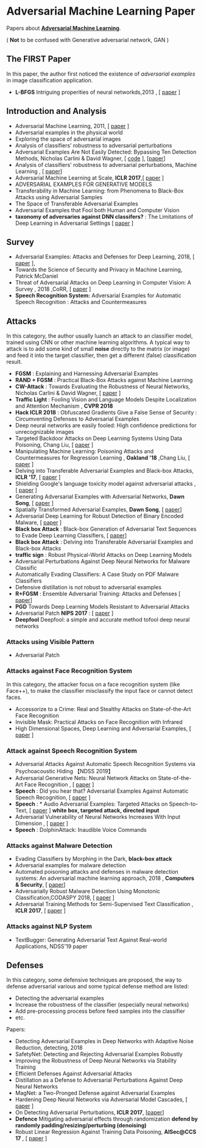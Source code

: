 # Adversarial Machine Learning Paper

Papers about **[Adversarial Machine Learning](https://en.wikipedia.org/wiki/Adversarial_machine_learning)**.

( **Not** to be confused with Generative adversarial network, GAN )


## The FIRST Paper

In this paper, the author first noticed the existence of *adversarial examples* in image classification application.

* **L-BFGS**  Intriguing properities of neural networkds,2013 , [ [paper](https://arxiv.org/abs/1312.6199) ] 

## Introduction and Analysis

*  Adversarial Machine Learning, 2011,  [ [paper](https://people.eecs.berkeley.edu/~tygar/papers/SML2/Adversarial_AISEC.pdf) ] 
*  Adversarial examples in the physical world 
* Exploring the space of adversarial images
* Analysis of classifiers’ robustness to adversarial perturbations
* Adversarial Examples Are Not Easily Detected: Bypassing Ten Detection Methods, Nicholas Carlini & David Wagner, [ [code](https://github.com/abhibhav14/adversarial-attacks-papernotes/blob/master/notes/carlini-wagner-bypass.md) ], [[paper](https://arxiv.org/abs/1705.07263)]
* Analysis of classifiers' robustness to adversarial perturbations, Machine Learning , [  [paper](https://link.springer.com/article/10.1007%2Fs10994-017-5663-3)]
* Adversarial Machine Learning at Scale, **ICLR 2017**,[ [paper](https://openreview.net/forum?id=BJm4T4Kgx) ] 
* ADVERSARIAL EXAMPLES FOR GENERATIVE MODELS
* Transferability in Machine Learning: from Phenomena to Black-Box Attacks using Adversarial Samples
* The Space of Transferable Adversarial Examples
* Adversarial Examples that Fool both Human and Computer Vision 
* **taxonomy of adversaries against DNN classifers?** : The Limitations of Deep Learning in Adversarial Settings [ [paper](https://arxiv.org/abs/1511.07528) ]


## Survey

* Adversarial Examples: Attacks and Defenses for Deep Learning, 2018, [ [paper](https://arxiv.org/abs/1712.07107)  ], 
* Towards the Science of Security and Privacy in Machine Learning, Patrick McDaniel
* Threat of Adversarial Attacks on Deep Learning in Computer Vision: A Survey ,  2018 ,CoRR, [ [paper](https://arxiv.org/abs/1801.00553) ]
* **Speech Recognition System:**     Adversarial Examples for Automatic Speech Recognition : Attacks and Countermeasures

## Attacks

In this category, the author usually luanch an attack to an classifier model, trained using CNN or other machine learning algorithms. A typical way to attack is to add some kind of small **noise** directly to the matrix (or image) and feed it into the target classifier, then get a different (false) classification result.

* **FGSM** : Explaining and Harnessing Adversarial Examples 
* **RAND + FGSM** : Practical Black-Box Attacks against Machine Learning 
* **CW-Attack** : Towards Evaluating the Robustness of Neural Networks, Nicholas Carlini & David Wagner, [  [paper](https://arxiv.org/abs/1608.04644) ]
* **Traffic Light** : Fooling Vision and Language Models Despite Localization and Attention Mechanism , **CVPR 2018**
* **Hack ICLR 2018** : Obfuscated Gradients Give a False Sense of Security : Circumventing Defenses to Adversarial Examples
* Deep neural networks are easily fooled: High confidence predictions for unrecognizable images
* Targeted Backdoor Attacks on Deep Learning Systems Using Data Poisoning, Chang Liu, [  [paper](https://arxiv.org/abs/1712.05526) ]
* Manipulating Machine Learning: Poisoning Attacks and Countermeasures for Regression Learning , **Oakland '18** ,Chang Liu, [  [paper](https://arxiv.org/pdf/1804.00308.pdf) ]
* Delving into Transferable Adversarial Examples and Black-box Attacks, **ICLR '17**,  [  [paper](https://arxiv.org/abs/1611.02770) ]
* Shielding Google's language toxicity model against adversarial attacks  , [ [paper](https://arxiv.org/abs/1801.01828) ]
* Generating Adversarial Examples with Adversarial Networks, **Dawn Song**, [ [paper](https://arxiv.org/abs/1801.02610) ]
* Spatially Transformed Adversarial Examples, **Dawn Song**, [ [paper](https://arxiv.org/abs/1801.02612)]
* Adversarial Deep Learning for Robust Detection of Binary Encoded Malware, [ [paper](https://arxiv.org/abs/1801.02950) ] 
* **Black box Attack** : Black-box Generation of Adversarial Text Sequences to Evade Deep Learning Classifiers, [ [paper](https://arxiv.org/abs/1801.04354)]
* **Black box Attack** : Delving into Transferable Adversarial Examples and Black-box Attacks
* **traffic sign** : Robust Physical-World Attacks on Deep Learning Models
* Adversarial Perturbations Against Deep Neural Networks for Malware Classific
* Automatically Evading Classifiers: A Case Study on PDF Malware Classifiers
* Defensive distillation is not robust to adversarial examples
* **R+FGSM** : Ensemble Adversarial Training: Attacks and Defenses [ [paper](https://arxiv.org/abs/1705.07204)] 
* **PGD** Towards Deep Learning Models Resistant to Adversarial Attacks 
* Adversarial Patch **NIPS 2017** : [ [paper](https://arxiv.org/abs/1712.09665) ]
* **Deepfool** Deepfool: a simple and accurate method tofool deep neural networks

### Attacks using Visible Pattern 

* Adversarial Patch

###  Attacks against Face Recognition System

In this category, the attacker focus on a face recognition system (like Face++), to make the classifier misclassify the input face or cannot detect faces.

* Accessorize to a Crime: Real and Stealthy Attacks on State-of-the-Art Face Recognition
* Invisible Mask: Practical Attacks on Face Recognition with Infrared
* High Dimensional Spaces, Deep Learning and Adversarial Examples, [ [paper](https://arxiv.org/abs/1801.00634) ]


### Attack against  Speech Recognition System

* Adversarial Attacks Against Automatic Speech Recognition Systems via Psychoacoustic Hiding 【NDSS 2019】
* Adversarial Generative Nets: Neural Network Attacks on State-of-the-Art Face Recognition ,   [ [paper](https://arxiv.org/abs/1801.00349) ]
* **Speech** : Did you hear that? Adversarial Examples Against Automatic Speech Recognition,  [ [paper](https://arxiv.org/abs/1801.00554) ]
* **Speech** : * Audio Adversarial Examples: Targeted Attacks on Speech-to-Text, [ [paper](https://arxiv.org/abs/1801.01953) ] **white box, targeted attack, directed input**
* Adversarial Vulnerability of Neural Networks Increases With Input Dimension , [ [paper](https://arxiv.org/abs/1802.01421) ]
* **Speech** : DolphinAttack: Inaudible Voice Commands


### Attacks against Malware Detection

* Evading Classifiers by Morphing in the Dark, **black-box attack**
* Adversarial examples for malware detection
* Automated poisoning attacks and defenses in malware detection systems: An adversarial machine learning approach, 2018 , **Computers & Security**, [ [paper](https://www.sciencedirect.com/science/article/pii/S0167404817302444?via%3Dihub)]
* Adversarially Robust Malware Detection Using Monotonic Classification,CODASPY 2018, [ [paper](https://dl.acm.org/citation.cfm?doid=3180445.3180449) ]
* Adversarial Training Methods for Semi-Supervised Text Classification , **ICLR 2017**, [ [paper](https://openreview.net/forum?id=r1X3g2_xl) ]

### Attacks against NLP System

* TextBugger: Generating Adversarial Text Against Real-world Applications, NDSS'19 paper


## Defenses

In this category, some defensive techniques are proposed, the way to defense adversarial various and some typical defense method are listed:

- Detecting the adversarial examples
- Increase the robustness of the classifier (especially neural networks)
- Add pre-processing process before feed samples into the classifier
- etc.

Papers:

* Detecting Adversarial Examples in Deep Networks with Adaptive Noise Reduction, detecting, 2018
* SafetyNet: Detecting and Rejecting Adversarial Examples Robustly
* Improving the Robustness of Deep Neural Networks via Stability Training
* Efficient Defenses Against Adversarial Attacks
* Distillation as a Defense to Adversarial Perturbations Against Deep Neural Networks 
* MagNet: a Two-Pronged Defense against Adversarial Examples
* Hardening Deep Neural Networks via Adversarial Model Cascades, [ [paper](https://arxiv.org/abs/1802.01448) ] 
* On Detecting Adversarial Perturbations, **ICLR 2017**, [[paper](https://openreview.net/pdf?id=SJzCSf9xg)]
* **Defence** Mitigating adversarial effects through randomization **defend by randomly padding/resizing/perturbing (denoising)**
* Robust Linear Regression Against Training Data Poisoning, **AISec@CCS 17** , [ [paper](https://people.eecs.berkeley.edu/~liuchang/paper/aisec17-poisoning.pdf) ]




